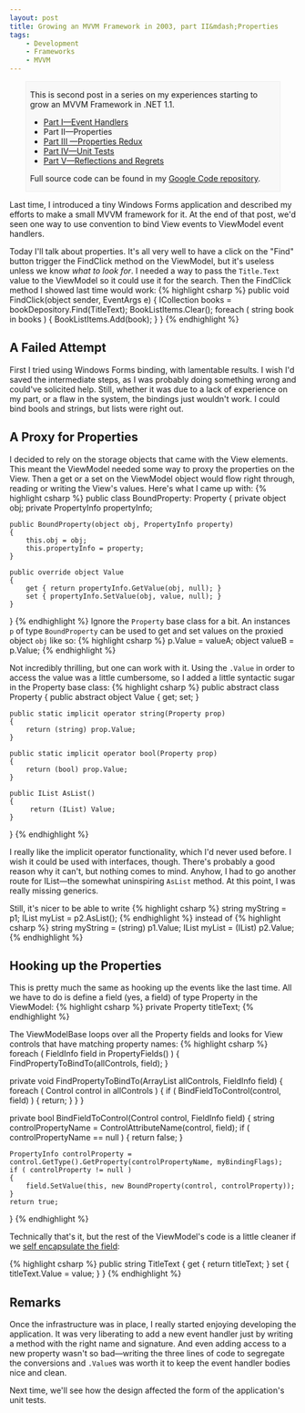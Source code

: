 ```yaml
---
layout: post
title: Growing an MVVM Framework in 2003, part II&mdash;Properties
tags:
    - Development
    - Frameworks
    - MVVM
---
```

<div style="padding-left:.5em;padding-right:.5em;margin-left:2em;margin-right:2em;border:1px solid #EEE;background-color:#F8F8F8;">

<p>This is second post in a series on my experiences starting to grow an MVVM Framework in .NET 1.1.</p>

* <a href="{% post_url 2010-10-29-growing-an-mvvm-framework-in-2003-part-i-event-handlers %}">Part I&mdash;Event Handlers</a>
* Part II&mdash;Properties
* <a href="{% post_url 2010-11-21-growing-an-mvvm-framework-in-2003-part-iii-properties-redux %}">Part III &mdash;Properties Redux
* <a href="{% post_url 2010-11-30-growing-an-mvvm-framework-in-2003-part-iv-unit-tests %}">Part IV&mdash;Unit Tests</a>
* <a href="{% post_url 2011-02-15-growing-an-mvvm-framework-in-2003-part-v-reflections-and-regrets %}">Part V&mdash;Reflections and Regrets</a>

Full source code can be found in my <a href="http://code.google.com/p/blairconrad/source/browse/#svn/trunk/BlogExamples/2010-10-mvvm-.net1.1/BookFinder">Google Code repository</a>.

</div>

Last time, I introduced a tiny Windows Forms application and described my efforts to make a small MVVM framework for it. At the end of that post, we'd seen one way to use convention to bind View events to ViewModel event handlers.

Today I'll talk about properties. It's all very well to have a click on the "Find" button trigger the FindClick method on the ViewModel, but it's useless unless we know <em>what to look for</em>. I needed a way to pass the <code>Title.Text</code> value to the ViewModel so it could use it for the search.
 Then the FindClick method I showed last time would work:
{% highlight csharp %}
public void FindClick(object sender, EventArgs e)
{
    ICollection books = bookDepository.Find(TitleText);
    BookListItems.Clear();
    foreach ( string book in books )
    {
        BookListItems.Add(book);
    }
}
{% endhighlight %}

<h2>A Failed Attempt</h2>
First I tried using Windows Forms binding, with lamentable results. I wish I'd saved the intermediate steps, as I was probably doing something wrong and could've solicited help. Still, whether it was due to a lack of experience on my part, or a flaw in the system, the bindings just wouldn't work. I could bind bools and strings, but lists were right out. 

<h2>A Proxy for Properties</h2>
I decided to rely on the storage objects that came with the View elements. This meant the ViewModel needed some way to proxy the properties on the View. Then a get or a set on the ViewModel object would flow right through, reading or writing the View's values.
Here's what I came up with:
{% highlight csharp %}
public class BoundProperty: Property
{
    private object obj;
    private PropertyInfo propertyInfo;

    public BoundProperty(object obj, PropertyInfo property)
    {
        this.obj = obj;
        this.propertyInfo = property;
    }

    public override object Value
    {
        get { return propertyInfo.GetValue(obj, null); }
        set { propertyInfo.SetValue(obj, value, null); }
    }
}
{% endhighlight %}
Ignore the <code>Property</code> base class for a bit. An instances <code>p</code> of type <code>BoundProperty</code> can be used to get and set values on the proxied object <code>obj</code> like so:
{% highlight csharp %}
p.Value = valueA;
object valueB = p.Value;
{% endhighlight %}

Not incredibly thrilling, but one can work with it. Using the <code>.Value</code> in order to access the value was a little cumbersome, so I added a little syntactic sugar in the Property base class:
{% highlight csharp %}
public abstract class Property
{
    public abstract object Value { get; set; }

    public static implicit operator string(Property prop)
    {
        return (string) prop.Value;
    }

    public static implicit operator bool(Property prop)
    {
        return (bool) prop.Value;
    }

    public IList AsList()
    {
         return (IList) Value;
    } 
}
{% endhighlight %}


I really like the implicit operator functionality, which I'd never used before. I wish it could be used with interfaces, though. There's probably a good reason why it can't, but nothing comes to mind. Anyhow, I had to go another route for IList&mdash;the somewhat uninspiring <code>AsList</code> method. At this point, I was really missing generics.

Still, it's nicer to be able to write
{% highlight csharp %}
string myString = p1;
IList myList = p2.AsList();
{% endhighlight %}
instead of 
{% highlight csharp %}
string myString = (string) p1.Value;
IList myList = (IList) p2.Value;
{% endhighlight %}

<h2>Hooking up the Properties</h2>
This is pretty much the same as hooking up the events like the last time. All we have to do is define a field (yes, a field) of type Property in the ViewModel:
{% highlight csharp %}
private Property titleText;
{% endhighlight %}

The ViewModelBase loops over all the Property fields and looks for View controls that have matching property names:
{% highlight csharp %}
foreach ( FieldInfo field in PropertyFields() )
{
    FindPropertyToBindTo(allControls, field);
}

private void FindPropertyToBindTo(ArrayList allControls, FieldInfo field)
{
    foreach ( Control control in allControls )
    {
        if ( BindFieldToControl(control, field) ) { return; }
    }
}

private bool BindFieldToControl(Control control, FieldInfo field)
{
    string controlPropertyName = ControlAttributeName(control, field);
    if ( controlPropertyName == null ) { return false; }

    PropertyInfo controlProperty = control.GetType().GetProperty(controlPropertyName, myBindingFlags);
    if ( controlProperty != null )
    {
        field.SetValue(this, new BoundProperty(control, controlProperty));
    }
    return true;
}
{% endhighlight %}

Technically that's it, but the rest of the ViewModel's code is a little cleaner if we <a href="http://www.refactoring.com/catalog/selfEncapsulateField.html">self encapsulate the field</a>:

{% highlight csharp %}
public string TitleText
{
    get { return titleText; }
    set { titleText.Value = value; }
}
{% endhighlight %}

<h2>Remarks</h2>
Once the infrastructure was in place, I really started enjoying developing the application. It was very liberating to add a new event handler just by writing a method with the right name and signature. And even adding access to a new property wasn't so bad&mdash;writing the three lines of code to segregate the conversions and <code>.Value</code>s was worth it to keep the event handler bodies nice and clean.

Next time, we'll see how the design affected the form of the application's unit tests.



